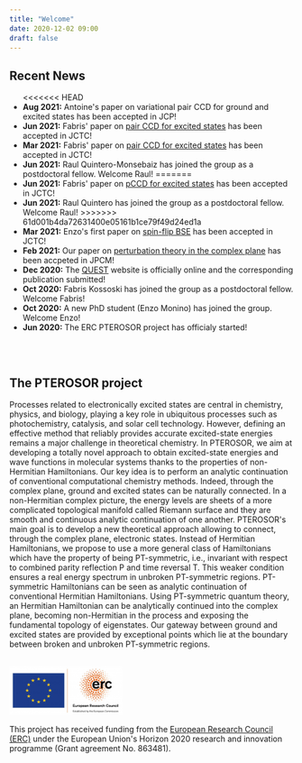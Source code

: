```yaml
---
title: "Welcome"
date: 2020-12-02 09:00
draft: false
---
```


## Recent News

<ul>
<<<<<<< HEAD
	<li><b>Aug 2021:</b> Antoine's paper on variational pair CCD for ground and excited states has been accepted in JCP! 
	<li><b>Jun 2021:</b> Fabris' paper on <a href="https://pubs.acs.org/doi/pdf/10.1021/acs.jctc.1c00348">pair CCD for excited states</a> has been accepted in JCTC! 
	<li><b>Mar 2021:</b> Fabris' paper on <a href="https://pubs.acs.org/doi/pdf/10.1021/acs.jctc.1c00348">pair CCD for excited states</a> has been accepted in JCTC! 
        <li><b>Jun 2021:</b> Raul Quintero-Monsebaiz has joined the group as a postdoctoral fellow. Welcome Raul!
=======
	<li><b>Jun 2021:</b> Fabris' paper on <a href="https://arxiv.org/pdf/2104.03746.pdf">pCCD for excited states</a> has been accepted in JCTC! 
        <li><b>Jun 2021:</b> Raul Quintero has joined the group as a postdoctoral fellow. Welcome Raul!
>>>>>>> 61d001b4da72631400e05161b1ce79f49d24ed1a
	<li><b>Mar 2021:</b> Enzo's first paper on <a href="https://dx.doi.org/10.1021/acs.jctc.1c00074">spin-flip BSE</a> has been accepted in JCTC! 
	<li><b>Feb 2021:</b> Our paper on <a href="https://dx.doi.org/10.1088/1361-648X/abe795">perturbation theory in the complex plane</a> has been accpeted in JPCM!
	<li><b>Dec 2020:</b> The <a href="https://lcpq.github.io/QUESTDB_website">QUEST</a> website is officially online and the corresponding publication submitted!
        <li><b>Oct 2020:</b> Fabris Kossoski has joined the group as a postdoctoral fellow. Welcome Fabris!
        <li><b>Oct 2020:</b> A new PhD student (Enzo Monino) has joined the group. Welcome Enzo!
        <li><b>Jun 2020:</b> The ERC PTEROSOR project has officialy started!
</ul>
<br><br>

## The PTEROSOR project

Processes related to electronically excited states are central in chemistry, physics, and biology, playing a key role in ubiquitous processes such as photochemistry, catalysis, and solar cell technology. However, defining an effective method that reliably provides accurate excited-state energies remains a major challenge in theoretical chemistry. In PTEROSOR, we aim at developing a totally novel approach to obtain excited-state energies and wave functions in molecular systems thanks to the properties of non-Hermitian Hamiltonians. Our key idea is to perform an analytic continuation of conventional computational chemistry methods. Indeed, through the complex plane, ground and excited states can be naturally connected. In a non-Hermitian complex picture, the energy levels are sheets of a more complicated topological manifold called Riemann surface and they are smooth and continuous analytic continuation of one another. PTEROSOR's main goal is to develop a new theoretical approach allowing to connect, through the complex plane, electronic states. Instead of Hermitian Hamiltonians, we propose to use a more general class of Hamiltonians which have the property of being PT-symmetric, i.e., invariant with respect to combined parity reflection P and time reversal T. This weaker condition ensures a real energy spectrum in unbroken PT-symmetric regions. PT-symmetric Hamiltonians can be seen as analytic continuation of conventional Hermitian Hamiltonians. Using PT-symmetric quantum theory, an Hermitian Hamiltonian can be analytically continued into the complex plane, becoming non-Hermitian in the process and exposing the fundamental topology of eigenstates. Our gateway between ground and excited states are provided by exceptional points which lie at the boundary between broken and unbroken PT-symmetric regions.
<br><br>

<img src="img/ERC.png" width="200">

This project has received funding from the [European Research Council (ERC)](https://erc.europa.eu)
under the European Union's Horizon 2020 research and innovation programme (Grant agreement No. 863481).

